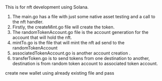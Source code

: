 This is for nft development using Solana.

1. The main.go has a file with just some native asset testing and a call to the nft handler.
2. Firstly, the createMint.go file will create the token.
3. The randomTokenAccount.go file is the account generation for the account that will hold the nft.
4. mintTo.go is the file that will mint the nft ad send to the randomTokenAccount
5. associatedTokenAccount.go is another account creation .
6. transferToken.go is to send tokens from one destination to another, destination is from random token account to associated token account.


create new wallet using already existing file and pass